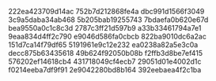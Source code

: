 222ea423709d14ac
752b7d212868fe4a
dbc991d1566f3049
3c9a5daba34ab468
5b205bab19255743
7bdaefa0b620e67d
bea9550a0c1c8c3d
2787c3ff21d597b9
a33b33461794a7e1
9eaa834d4ff2c790
e9046d586fa0cbcb
822ba9010dc6a2ac
151d7ca14f79df65
5191961e9c12e232
ea0238a82a5e3c0a
decc875b63435618
49b624f92050b08b
f2ffb3d8be7ef415
576202ef14618cb4
431718049cf4ecb7
29051d01e4002d1c
f0214eeba7df9f91
2e9042280bd8b164
392eebaea4f2c1ba
